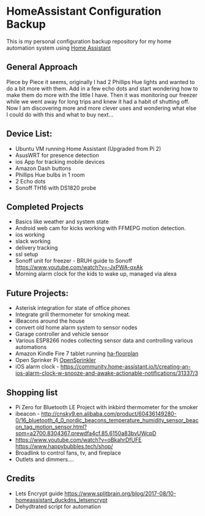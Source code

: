 # HomeAssistant Configuration Backup

This is my personal configuration backup repository for my home automation system using [Home Assistant](https://home-assistant.io/)

## General Approach

Piece by Piece it seems, originally I had 2 Phillips Hue lights and wanted to do a bit more with them. Add in a few echo dots and start wondering how to make them do more with the little I have. Then it was monitoring our freezer while we went away for long trips and knew it had a habit of shutting off. Now I am discovering more and more clever uses and wondering what else I could do with this and what to buy next...

## Device List:

- Ubuntu VM running Home Assistant (Upgraded from Pi 2)
- AsusWRT for presence detection
- ios App for tracking mobile devices
- Amazon Dash buttons
- Phillips Hue bulbs in 1 room
- 2 Echo dots
- Sonoff TH16 with DS1820 probe

## Completed Projects
- Basics like weather and system state
- Android web cam for kicks working with FFMEPG motion detection.
- ios working
- slack working
- delivery tracking
- ssl setup
- Sonoff unit for freezer - BRUH guide to Sonoff https://www.youtube.com/watch?v=-JxPWA-qxAk
- Morning alarm clock for the kids to wake up, managed via alexa


## Future Projects:

- Asterisk integration for state of office phones
- Integrate grill thermometer for smoking meat.
- iBeacons around the house
- convert old home alarm system to sensor nodes
- Garage controller and vehicle sensor
- Various ESP8266 nodes collecting sensor data and controlling various automations
- Amazon Kindle Fire 7 tablet running [ha-floorplan](https://github.com/pkozul/ha-floorplan)
- Open Sprinker Pi [OpenSprinkler](opensprinkler.org)
- iOS alarm clock - https://community.home-assistant.io/t/creating-an-ios-alarm-clock-w-snooze-and-awake-actionable-notifications/31337/3


## Shopping list
- Pi Zero for Bluetooth LE Project with inkbird thermometer for the smoker
- ibeacon - http://cnsky9.en.alibaba.com/product/60436149280-0/16_bluetooth_4_0_nordic_beacons_temperature_humidity_sensor_beacon_tag_motion_sensor.html?spm=a2700.8304367.prewdfa4cf.85.6150a83bvUWcpD
- https://www.youtube.com/watch?v=oBkahrDfUFE https://www.happybubbles.tech/shop/
- Broadlink to control fans, tv, and fireplace
- Outlets and dimmers....


## Credits
- Lets Encrypt guide https://www.splitbrain.org/blog/2017-08/10-homeassistant_duckdns_letsencrypt
- Dehydtrated script for automation

